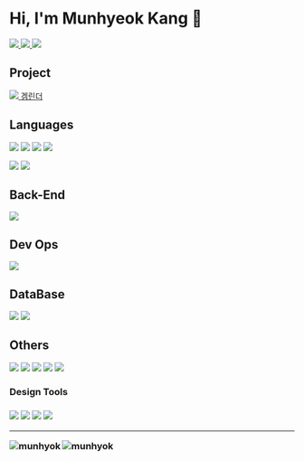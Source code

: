 <h1>Hi, I'm Munhyeok Kang 👋</h1>
<p>
  <a href="https://velog.io/@grit_munhyeok" target="_blank">
    <img src="https://img.shields.io/badge/Velog-20C997?style=flat-square&logo=velog&logoColor=white&link=https%3A%2F%2Fvelog.io%2F%40grit_munhyeok">
  </a>
  <a href="https://www.linkedin.com/in/munhyeok-kang-66bb491ba/" target="_blank">
    <img src="https://img.shields.io/badge/Munhyeok-0A66C2?style=flat-square&logo=linkedin&logoColor=white&link=https%3A%2F%2Fwww.linkedin.com%2Fin%2Fmunhyeok-kang-66bb491ba%2F">
  </a>
  <a href="mailto:mhkang9960@gmail.com">
    <img src="https://img.shields.io/badge/mhkang9960%40gmail.com-EA4335?style=flat-square&logo=Gmail&logoColor=white">
  </a>
</p>


<h2>Project</h2>
<p>
  <a  href="http://onelink.to/9qr2hg">
    <img src="https://github.com/munhyok/munhyok/assets/11683617/788e89b6-8356-4877-bfd1-0f46076ec318">
    겜린더
  </a>
</p>

<h2>Languages</h2>
<p>
  <img src="https://img.shields.io/badge/C-A8B9CC?style=flat-square&logo=C&logoColor=white">
  <img src="https://img.shields.io/badge/Python-3776AB?style=flat-square&logo=python&logoColor=white">
  <img src="https://img.shields.io/badge/JavaScript-F7DF1E?style=flat-square&logo=JavaScript&logoColor=white">
  <img src="https://img.shields.io/badge/Go-00ADD8?style=flat-square&logo=Go&logoColor=white">
  
</p>
<p>
  <img src="https://img.shields.io/badge/React Native-61DAFB?style=flat-square&logo=React&logoColor=white">
  <img src="https://img.shields.io/badge/Arduino-00878F?style=flat-square&logo=Arduino&logoColor=white">
</p>


<h2>Back-End</h2>
<p>
  <img src="https://img.shields.io/badge/FastAPI-009688?style=flat-square&logo=FastAPI&logoColor=white">
</p>

<h2>Dev Ops</h2>
<p>
  <img src="https://img.shields.io/badge/Docker-2496ED?style=flat-square&logo=Docker&logoColor=white">  
</p>

<h2>DataBase</h2>
<p>
  <img src="https://img.shields.io/badge/Redis-DC382D?style=flat-square&logo=Redis&logoColor=white">
  <img src="https://img.shields.io/badge/MongoDB-47A248?style=flat-square&logo=MongoDB&logoColor=white">
</p>

<h2>Others</h2>
<p>
  <img src="https://img.shields.io/badge/Pandas-150458?style=flat-square&logo=pandas&logoColor=white">
  <img src="https://img.shields.io/badge/Selenium-43B02A?style=flat-square&logo=Selenium&logoColor=white">
  <img src="https://img.shields.io/badge/Firebase-FFCA28?style=flat-square&logo=Firebase&logoColor=white">
  <img src="https://img.shields.io/badge/Git-F05032?style=flat-square&logo=Git&logoColor=white">
  <img src="https://img.shields.io/badge/Ubuntu-E95420?style=flat-square&logo=Ubuntu&logoColor=white">


  <h3>Design Tools<h3>
  <img src="https://img.shields.io/badge/Photoshop-31A8FF?style=flat-square&logo=adobephotoshop&logoColor=white">
  <img src="https://img.shields.io/badge/Premiere%20Pro-9999FF?style=flat-square&logo=adobepremierepro&logoColor=white">
  <img src="https://img.shields.io/badge/After%20Effects-9999FF?style=flat-square&logo=adobeaftereffects&logoColor=white">
  <img src="https://img.shields.io/badge/Figma-F24E1E?style=flat-square&logo=Figma&logoColor=white">
</p>

-----

<p><img align="left" src="https://github-readme-stats.vercel.app/api/top-langs?username=munhyok&show_icons=true&locale=en&layout=compact" alt="munhyok" /></p>

<p><img align="center" src="https://github-readme-stats.vercel.app/api?username=munhyok&show_icons=true&theme=dark&title_color=ffb978&text_color=ffffff&bg_color=424242&locale=en" alt="munhyok" /></p>
